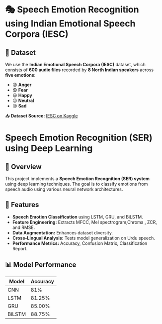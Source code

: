 # 🎭 Speech Emotion Recognition using Indian Emotional Speech Corpora (IESC)  

## 📂 Dataset  
We use the **Indian Emotional Speech Corpora (IESC)** dataset, which consists of **600 audio files** recorded by **8 North Indian speakers** across **five emotions**:  
- 😠 **Anger**  
- 😨 **Fear**  
- 😃 **Happy**  
- 😐 **Neutral**  
- 😢 **Sad**  

📥 **Dataset Source:** [IESC on Kaggle](https://www.kaggle.com/datasets/ybsingh/indian-emotional-speech-corpora-iesc/data)  

# Speech Emotion Recognition (SER) using Deep Learning

## 📌 Overview
This project implements a **Speech Emotion Recognition (SER) system** using deep learning techniques. The goal is to classify emotions from speech audio using various neural network architectures.


## 🎯 Features
- **Speech Emotion Classification** using LSTM, GRU, and BiLSTM.
- **Feature Engineering:** Extracts MFCC, Mel spectrogram,Chroma ,  ZCR, and RMSE.
- **Data Augmentation:** Enhances dataset diversity.
- **Cross-Lingual Analysis:** Tests model generalization on Urdu speech.
- **Performance Metrics:** Accuracy, Confusion Matrix, Classification Report.

## 📊 Model Performance
| Model   | Accuracy |
|---------|---------|
| CNN    | 81%  |
| LSTM    | 81.25%  |
| GRU     | 85.00%  |
| BiLSTM  | 88.75%  |
